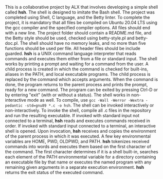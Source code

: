 This is a collaborative project by ALX that involves developing a simple shell called **hsh**. The shell is designed to imitate the Bash shell. The project was completed using Shell, C language, and the Betty linter. To complete the project, it is mandatory that all files be compiled on Ubuntu 20.04 LTS using the gcc compiler and the specified compiler options. All files should end with a new line. The project folder should contain a README.md file, and the Betty style should be used, checked using betty-style.pl and betty-doc.pl. The shell should have no memory leaks, and no more than five functions should be used per file. All header files should be include guarded. **hsh** is a UNIX command language interpreter that reads commands and executes them either from a file or standard input. The shell works by printing a prompt and waiting for a command from the user. A child process is created in which the command is checked for built-ins, aliases in the PATH, and local executable programs. The child process is replaced by the command which accepts arguments. When the command is done, the program returns to the parent process and prints the prompt, ready for a new command. The program can be exited by pressing Ctrl-D or by entering "exit" (with or without a status). The shell works in non-interactive mode as well. To compile, use `gcc -Wall -Werror -Wextra -pedantic -std=gnu89 *.c -o hsh`. The shell can be invoked interactively or non-interactively. To invoke the shell, compile all .c files in the repository and run the resulting executable. If invoked with standard input not connected to a terminal, **hsh** reads and executes commands received in order. If invoked with standard input connected to a terminal, an interactive shell is opened. Upon invocation, **hsh** receives and copies the environment of the parent process in which it was executed. A few key environmental variables are HOME, PWD, OLDPWD, and PATH. **hsh** tokenizes received commands into words and executes them based on the first character of the command. The first character determines if it is a shell built-in, searches each element of the PATH environmental variable for a directory containing an executable file by that name or executes the named program with any remaining given arguments in a separate execution environment. **hsh** returns the exit status of the executed command.
